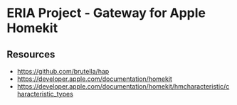 # ERIA Project - Gateway for Apple Homekit

## Resources
* https://github.com/brutella/hap
* https://developer.apple.com/documentation/homekit
* https://developer.apple.com/documentation/homekit/hmcharacteristic/characteristic_types